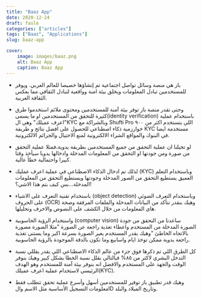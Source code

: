 ```yaml
---
title: "Baaz App"
date: 2020-12-24
draft: fasle
categories: ["articles"]
tags: ["Baaz", "Applications"]
slug: baaz-app

cover:
    image: images/baaz.png
    alt: Baaz App
    caption: Baaz App
---
```



- باز هي منصة وسائل تواصل اجتماعية تم إنشاؤها خصيصا للعالم العربي. ويوفر للمستخدمين تبادل المعلومات ويخلق بيئة امنة وواقعية لتبادل الثقافي مما يعكس الثقافة العربية.

- وحتى تقدر منصة باز توفر بيئة آمنة للمستخدمين ومحتوى ملائم استخدموا طرق كثيرة للتحقق من المستخدمين او ما يسمى(identity verification) باستخدام عملية "اعرف عميلك" وهي الKYC وبالشراكة مع Shufti Pro اللي بتستخدم اكثر من ٩٠٠ خوارزمية ذكاء اصطناعي للحصول على افضل نتائج و طريقة KYC مستخدمة ايضا في البنوك والمواقع الشراء الالكترونية لمنع الاحتيال والجرائم الالكترونية.

- لو تخيلنا ان عملية التحقق من جميع المستخدمين بطريقة يدوية،فمثلا عملية التحقق من صورة ومن جودتها او التحقق من المعلومات المدخلة وادخالها يدويا سيأخذ وقتا كبيرا واحتمالية خطأ عالية.

- لذلك تم ادخال الذكاء الاصطناعي في عملية اعرف عمليك (KYC) وباستخدام التعلم العميق يستطيع التحقق من الصور المدخلة وجودتها ويستطيع التحقق من المعلومات المدخلة...بس كيف بتم هذا الاشي؟!

- باستخدام تقنية التعرف على الاشياء (object detection) وباستخدام التعرف الضوئي على الحروف (OCR) وهيك بنقدر نتأكد من البيانات المدخلة والملفات المرفقة وصحة هاي المعلومات من خلال الكشف على النصوص والاحرف وتحليلها.

- واستخدام الرؤية الحاسوبية (computer vision) ساعدنا من التحقق من جودة الصورة المدخلة من المستخدم واعطاء تغذية راجعة عن الصورة "مثلا الصورة مصورة بالاتجاه الخاطئ "وهيك بقدر المستخدم يغير الصورة بسرعة اكبر وما يستنى تغذية راجعة يدوية ممكن توخذ ايام واسابيع وما تكون بالدقة الموجودة بالرؤية الحاسوبية.

- كل الطرق اللي تم ذكرها فوق جزء من عالم الذكاء الاصطناعي اللي بقدر يقللي نسبة التدخل البشري لاكثر من ٨٥% فبالتالي بقلل نسبة الخطا بشكل كبير وهيك بنوفر الوقت والجهد على المستخدم والافضل انه بنوفر بيئة آمنة للمستخدم وهو الهدف الرئيسي لاستخدام عملية اعرف عميلك(KYC).

- وهيك قدر تطبيق باز توفير للمستخدمين أسهل وأسرع عملية تحقق تتطلب فقط معلومات التسجيل الأساسية مثل الاسم والID وتاريخ الميلاد والبلد.

